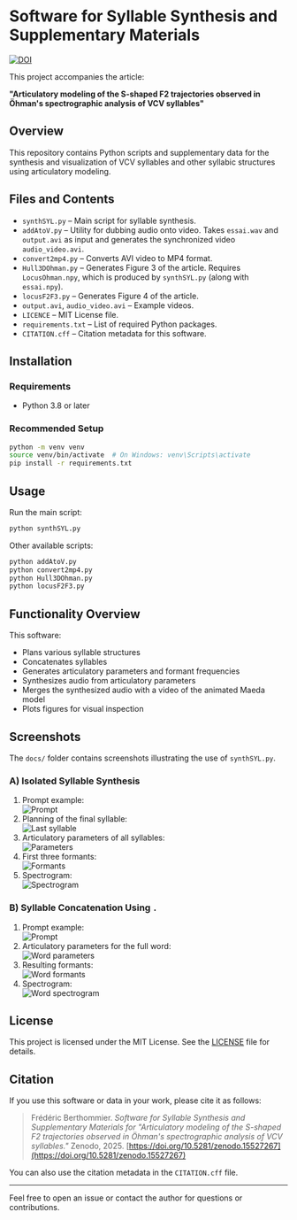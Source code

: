 # Software for Syllable Synthesis and Supplementary Materials

[![DOI](https://zenodo.org/badge/DOI/10.5281/zenodo.15527267.svg)](https://doi.org/10.5281/zenodo.15527267)

This project accompanies the article:

**"Articulatory modeling of the S-shaped F2 trajectories observed in Öhman's spectrographic analysis of VCV syllables"**

## Overview

This repository contains Python scripts and supplementary data for the synthesis and visualization of VCV syllables and other syllabic structures using articulatory modeling.

## Files and Contents

- `synthSYL.py` – Main script for syllable synthesis.  
- `addAtoV.py` – Utility for dubbing audio onto video. Takes `essai.wav` and `output.avi` as input and generates the synchronized video `audio_video.avi`.  
- `convert2mp4.py` – Converts AVI video to MP4 format.  
- `Hull3DOhman.py` – Generates Figure 3 of the article. Requires `LocusOhman.npy`, which is produced by `synthSYL.py` (along with `essai.npy`).  
- `locusF2F3.py` – Generates Figure 4 of the article.  
- `output.avi`, `audio_video.avi` – Example videos.  
- `LICENCE` – MIT License file.  
- `requirements.txt` – List of required Python packages.  
- `CITATION.cff` – Citation metadata for this software.

## Installation

### Requirements

- Python 3.8 or later

### Recommended Setup

```bash
python -m venv venv
source venv/bin/activate  # On Windows: venv\Scripts\activate
pip install -r requirements.txt
```

## Usage

Run the main script:

```bash
python synthSYL.py
```

Other available scripts:

```bash
python addAtoV.py
python convert2mp4.py
python Hull3DOhman.py
python locusF2F3.py
```

## Functionality Overview

This software:

- Plans various syllable structures  
- Concatenates syllables  
- Generates articulatory parameters and formant frequencies  
- Synthesizes audio from articulatory parameters  
- Merges the synthesized audio with a video of the animated Maeda model  
- Plots figures for visual inspection

## Screenshots

The `docs/` folder contains screenshots illustrating the use of `synthSYL.py`.

### A) Isolated Syllable Synthesis

1. Prompt example:  
   ![Prompt](docs/prompt.png)  
2. Planning of the final syllable:  
   ![Last syllable](docs/last_syllable.png)  
3. Articulatory parameters of all syllables:  
   ![Parameters](docs/articulatory_parameters.png)  
4. First three formants:  
   ![Formants](docs/formants.png)  
5. Spectrogram:  
   ![Spectrogram](docs/spectrogram.png)  

### B) Syllable Concatenation Using `.`

1. Prompt example:  
   ![Prompt](docs/word_prompt.png)  
2. Articulatory parameters for the full word:  
   ![Word parameters](docs/word_articulatory_parameters.png)  
3. Resulting formants:  
   ![Word formants](docs/word_formants.png)  
4. Spectrogram:  
   ![Word spectrogram](docs/word_spectrogram.png)

## License

This project is licensed under the MIT License. See the [LICENSE](./LICENSE) file for details.

## Citation

If you use this software or data in your work, please cite it as follows:

> Frédéric Berthommier. *Software for Syllable Synthesis and Supplementary Materials for "Articulatory modeling of the S-shaped F2 trajectories observed in Öhman's spectrographic analysis of VCV syllables."* Zenodo, 2025. [https://doi.org/10.5281/zenodo.15527267](https://doi.org/10.5281/zenodo.15527267)

You can also use the citation metadata in the `CITATION.cff` file.

---

Feel free to open an issue or contact the author for questions or contributions.
